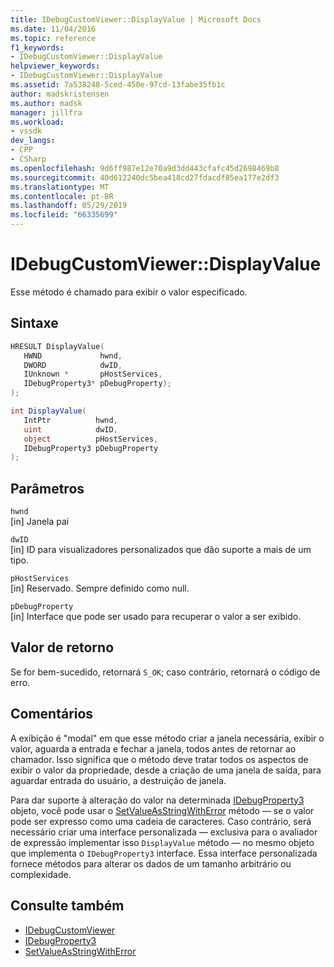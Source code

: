 ```yaml
---
title: IDebugCustomViewer::DisplayValue | Microsoft Docs
ms.date: 11/04/2016
ms.topic: reference
f1_keywords:
- IDebugCustomViewer::DisplayValue
helpviewer_keywords:
- IDebugCustomViewer::DisplayValue
ms.assetid: 7a538248-5ced-450e-97cd-13fabe35fb1c
author: madskristensen
ms.author: madsk
manager: jillfra
ms.workload:
- vssdk
dev_langs:
- CPP
- CSharp
ms.openlocfilehash: 9d6ff987e12e70a9d3dd443cfafc45d2698469b8
ms.sourcegitcommit: 40d612240dc5bea418cd27fdacdf85ea177e2df3
ms.translationtype: MT
ms.contentlocale: pt-BR
ms.lasthandoff: 05/29/2019
ms.locfileid: "66335699"
---
```

# <a name="idebugcustomviewerdisplayvalue"></a>IDebugCustomViewer::DisplayValue
Esse método é chamado para exibir o valor especificado.

## <a name="syntax"></a>Sintaxe

```cpp
HRESULT DisplayValue(
   HWND             hwnd,
   DWORD            dwID,
   IUnknown *       pHostServices,
   IDebugProperty3* pDebugProperty);
);
```

```csharp
int DisplayValue(
   IntPtr          hwnd,
   uint            dwID,
   object          pHostServices,
   IDebugProperty3 pDebugProperty
);
```

## <a name="parameters"></a>Parâmetros
`hwnd`\
[in] Janela pai

`dwID`\
[in] ID para visualizadores personalizados que dão suporte a mais de um tipo.

`pHostServices`\
[in] Reservado. Sempre definido como null.

`pDebugProperty`\
[in] Interface que pode ser usado para recuperar o valor a ser exibido.

## <a name="return-value"></a>Valor de retorno
 Se for bem-sucedido, retornará `S_OK`; caso contrário, retornará o código de erro.

## <a name="remarks"></a>Comentários
 A exibição é "modal" em que esse método criar a janela necessária, exibir o valor, aguarda a entrada e fechar a janela, todos antes de retornar ao chamador. Isso significa que o método deve tratar todos os aspectos de exibir o valor da propriedade, desde a criação de uma janela de saída, para aguardar entrada do usuário, a destruição de janela.

 Para dar suporte à alteração do valor na determinada [IDebugProperty3](../../../extensibility/debugger/reference/idebugproperty3.md) objeto, você pode usar o [SetValueAsStringWithError](../../../extensibility/debugger/reference/idebugproperty3-setvalueasstringwitherror.md) método — se o valor pode ser expresso como uma cadeia de caracteres. Caso contrário, será necessário criar uma interface personalizada — exclusiva para o avaliador de expressão implementar isso `DisplayValue` método — no mesmo objeto que implementa o `IDebugProperty3` interface. Essa interface personalizada fornece métodos para alterar os dados de um tamanho arbitrário ou complexidade.

## <a name="see-also"></a>Consulte também
- [IDebugCustomViewer](../../../extensibility/debugger/reference/idebugcustomviewer.md)
- [IDebugProperty3](../../../extensibility/debugger/reference/idebugproperty3.md)
- [SetValueAsStringWithError](../../../extensibility/debugger/reference/idebugproperty3-setvalueasstringwitherror.md)